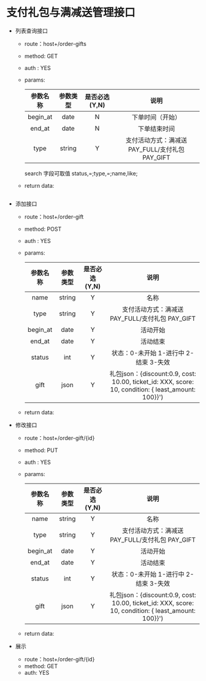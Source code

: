# 支付礼包与满减送管理接口

- 列表查询接口
        
   + route：host+/order-gifts
   + method: GET
   + auth : YES
   + params:
   
      | 参数名称 | 参数类型 | 是否必选(Y,N) | 说明 |
      | :------: | :-------: | :------: | :----:|
      | begin_at | date | N | 下单时间（开始）|
      | end_at | date | N | 下单结束时间|
      | type | string | Y | 支付活动方式：满减送 PAY_FULL/支付礼包 PAY_GIFT|
      
      search 字段可取值 status,=;type,=;name,like;

   + return data:
   ```json
   ```
                
- 添加接口
    
    + route：host+/order-gift
    + method: POST
    + auth : YES
    + params:
    
         | 参数名称 | 参数类型 | 是否必选(Y,N) | 说明 |
         | :------: | :-------: | :------: | :----:|
         | name    | string   | Y| 名称 |
         | type | string | Y | 支付活动方式：满减送 PAY_FULL/支付礼包 PAY_GIFT|
         | begin_at| date| Y | 活动开始 |
         | end_at | date | Y | 活动结束 |
         | status | int | Y | 状态：0-未开始 1-进行中 2-结束 3-失效|
         | gift | json | Y | 礼包json：{discount:0.9, cost: 10.00, ticket_id: XXX, score: 10, condition: { least_amount: 100}}')|                                     
    
    + return data:
    
- 修改接口
    
    + route：host+/order-gift/{id}
    + method: PUT
    + auth : YES
    + params:
    
         | 参数名称 | 参数类型 | 是否必选(Y,N) | 说明 |
         | :------: | :-------: | :------: | :----:|
         | name    | string   | Y| 名称 |
         | type | string | Y | 支付活动方式：满减送 PAY_FULL/支付礼包 PAY_GIFT|
         | begin_at| date| Y | 活动开始 |
         | end_at | date | Y | 活动结束 |
         | status | int | Y | 状态：0-未开始 1-进行中 2-结束 3-失效|
         | gift | json | Y | 礼包json：{discount:0.9, cost: 10.00, ticket_id: XXX, score: 10, condition: { least_amount: 100}}')|                                     
    
    + return data:
    
- 展示  
    + route：host+/order-gift/{id}
    + method: GET
    + auth: YES  
